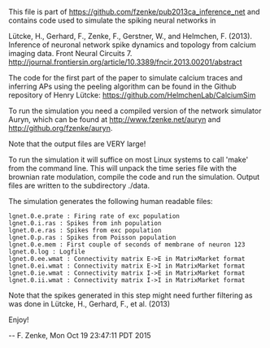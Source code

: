 This file is part of https://github.com/fzenke/pub2013ca_inference_net and contains 
code used to simulate the spiking neural networks in

Lütcke, H., Gerhard, F., Zenke, F., Gerstner, W., and Helmchen, F. (2013).
Inference of neuronal network spike dynamics and topology from calcium
imaging data. Front Neural Circuits 7.
http://journal.frontiersin.org/article/10.3389/fncir.2013.00201/abstract

The code for the first part of the paper to simulate  calcium traces and 
inferring APs using the peeling algorithm can be found in the Github repository 
of Henry Lütcke: https://github.com/HelmchenLab/CalciumSim

To run the simulation you need a compiled version of the network simulator
Auryn,  which can be found at http://www.fzenke.net/auryn and
http://github.org/fzenke/auryn.

Note that the output files are VERY large!

To run the simulation it will suffice on most Linux systems to call 'make'
from the command line. This will unpack the time series file with the brownian
rate modulation, compile the code and run the simulation. Output files are
written to the subdirectory ./data. 

The simulation generates the following human readable files:


    lgnet.0.e.prate : Firing rate of exc population
    lgnet.0.i.ras : Spikes from inh population
    lgnet.0.e.ras : Spikes from exc population
    lgnet.0.p.ras : Spikes from Poisson population
    lgnet.0.e.mem : First couple of seconds of membrane of neuron 123
    lgnet.0.log : Logfile
    lgnet.0.ee.wmat : Connectivity matrix E->E in MatrixMarket format 
    lgnet.0.ei.wmat : Connectivity matrix E->I in MatrixMarket format 
    lgnet.0.ie.wmat : Connectivity matrix I->E in MatrixMarket format 
    lgnet.0.ii.wmat : Connectivity matrix I->I in MatrixMarket format 

Note that the spikes generated in this step might need further filtering as was
done in Lütcke, H., Gerhard, F., et al. (2013)

Enjoy!

-- F. Zenke, Mon Oct 19 23:47:11 PDT 2015
